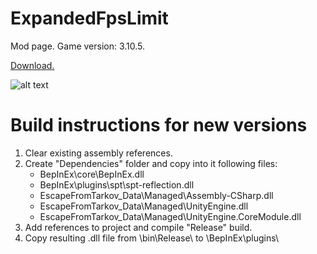 # ExpandedFpsLimit
Mod page. Game version: 3.10.5.

[Download.](https://github.com/syrtsevser/SPT_ExpandedFpsLimit/releases)

![alt text](https://raw.githubusercontent.com/syrtsevser/SPT_ExpandedFpsLimit/refs/heads/master/Media/preview.png)

# Build instructions for new versions
1. Clear existing assembly references.
2. Create "Dependencies" folder and copy into it following files:
   - BepInEx\core\BepInEx.dll
   - BepInEx\plugins\spt\spt-reflection.dll
   - EscapeFromTarkov_Data\Managed\Assembly-CSharp.dll
   - EscapeFromTarkov_Data\Managed\UnityEngine.dll
   - EscapeFromTarkov_Data\Managed\UnityEngine.CoreModule.dll
3. Add references to project and compile "Release" build.
4. Copy resulting .dll file from \bin\Release\ to \BepInEx\plugins\
